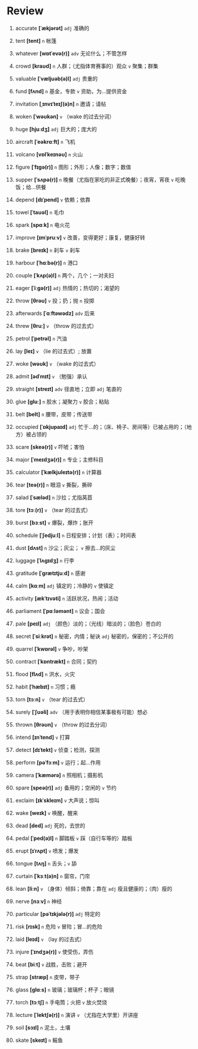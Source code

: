 # Review
1. accurate **[ˈækjərət]** `adj` 准确的

2. tent **[tent]** `n` 帐篷

3. whatever **[wɒtˈevə(r)]** `adv` 无论什么；不管怎样

4. crowd **[kraʊd]** `n` 人群；（尤指体育赛事的）观众 `v` 聚集；群集

5. valuable **[ˈvæljuəb(ə)l]** `adj` 贵重的

6. fund **[fʌnd]** `n` 基金，专款 `v` 资助，为...提供资金

7. invitation **[ˌɪnvɪˈteɪʃ(ə)n]** `n` 邀请；请帖

8. woken **[ˈwəʊkən]** `v` （wake 的过去分词）

9. huge **[hjuːdʒ]** `adj` 巨大的；庞大的

10. aircraft **[ˈeəkrɑːft]** `n` 飞机

11. volcano **[vɒlˈkeɪnəʊ]** `n` 火山

12. figure **[ˈfɪɡə(r)]** `n` 图形；外形；人像；数字；数值

13. supper **[ˈsʌpə(r)]** `n` 晚餐（尤指在家吃的非正式晚餐）；夜宵，宵夜 `v` 吃晚饭；给...供餐

14. depend **[dɪˈpend]** `v` 依赖；依靠

15. towel **[ˈtaʊəl]** `n` 毛巾

16. spark **[spɑːk]** `n` 电火花

17. improve **[ɪmˈpruːv]** `v` 改善，变得更好；康复，健康好转

18. brake **[breɪk]** `n` 刹车 `v` 刹车

19. harbour **[ˈhɑːbə(r)]** `n` 港口

20. couple **[ˈkʌp(ə)l]** `n` 两个，几个；一对夫妇

21. eager **[ˈiːɡə(r)]** `adj` 热情的；热切的；渴望的

22. throw **[θrəʊ]** `v` 投；扔；抛 `n` 投掷

23. afterwards **[ˈɑːftəwədz]** `adv` 后来

24. threw **[θruː]** `v` （throw 的过去式）

25. petrol **[ˈpetrəl]** `n` 汽油

26. lay **[leɪ]** `v` （lie 的过去式）; 放置

27. woke **[wəʊk]** `v` （wake 的过去式）

28. admit **[ədˈmɪt]** `v` （勉强）承认

29. straight **[streɪt]** `adv` 径直地；立即 `adj` 笔直的

30. glue **[ɡluː]** `n` 胶水；凝聚力 `v` 胶合；粘贴

31. belt **[belt]** `n` 腰带，皮带；传送带

32. occupied **[ˈɒkjupaɪd]** `adj` 忙于...的；（床、椅子、房间等）已被占用的；（地方）被占领的

33. scare **[skeə(r)]** `v` 吓唬；害怕

34. major **[ˈmeɪdʒə(r)]** `n` 专业；主修科目

35. calculator **[ˈkælkjuleɪtə(r)]** `n` 计算器

36. tear **[teə(r)]** `n` 眼泪 `v` 撕裂，撕碎

37. salad **[ˈsæləd]** `n` 沙拉；尤指莴苣

38. tore **[tɔː(r)]** `v` （tear 的过去式）

39. burst **[bɜːst]** `v` 爆裂，爆炸；胀开

40. schedule **[ˈʃedjuːl]** `n` 日程安排；计划（表）；时间表

41. dust **[dʌst]** `n` 沙尘；灰尘； `v` 擦去...的灰尘

42. luggage **[ˈlʌɡɪdʒ]** `n` 行李

43. gratitude **[ˈɡrætɪtjuːd]** `n` 感谢

44. calm **[kɑːm]** `adj` 镇定的；冷静的 `v` 使镇定

45. activity **[ækˈtɪvəti]** `n` 活跃状况，热闹；活动

46. parliament **[ˈpɑːləmənt]** `n` 议会；国会

47. pale **[peɪl]** `adj` （颜色）淡的；（光线）暗淡的；（脸色）苍白的

48. secret **[ˈsiːkrət]** `n` 秘密，内情；秘诀 `adj` 秘密的，保密的；不公开的

49. quarrel **[ˈkwɒrəl]** `v` 争吵，吵架

50. contract **[ˈkɒntrækt]** `n` 合同；契约

51. flood **[flʌd]** `n` 洪水，火灾

52. habit **[ˈhæbɪt]** `n` 习惯；瘾

53. torn **[tɔːn]** `v` （tear 的过去式）

54. surely **[ˈʃʊəli]** `adv` （用于表明你相信某事极有可能）想必

55. thrown **[θrəʊn]** `v` （throw 的过去分词）

56. intend **[ɪnˈtend]** `v` 打算

57. detect **[dɪˈtekt]** `v` 侦查；检测，探测

58. perform **[pəˈfɔːm]** `v` 运行；起...作用

59. camera **[ˈkæmərə]** `n` 照相机；摄影机

60. spare **[speə(r)]** `adj` 备用的；空闲的 `v` 节约

61. exclaim **[ɪkˈskleɪm]** `v` 大声说；惊叫

62. wake **[weɪk]** `v` 唤醒，醒来

63. dead **[ded]** `adj` 死的，去世的

64. pedal **[ˈped(ə)l]** `n` 脚踏板 `v` 踩（自行车等的）踏板

65. erupt **[ɪˈrʌpt]** `v` 喷发；爆发

66. tongue **[tʌŋ]** `n` 舌头；`v` 舔

67. curtain **[ˈkɜːt(ə)n]** `n` 窗帘，门帘

68. lean **[liːn]** `v` （身体）倾斜；倚靠；靠在 `adj` 瘦且健康的；（肉）瘦的

69. nerve **[nɜːv]** `n` 神经

70. particular **[pəˈtɪkjələ(r)]** `adj` 特定的

71. risk **[rɪsk]** `n` 危险 `v` 冒险；冒...的危险

72. laid **[leɪd]** `v` （lay 的过去式）

73. injure **[ˈɪndʒə(r)]** `v` 使受伤，弄伤

74. beat **[biːt]** `v` 战胜，击败；避开

75. strap **[stræp]** `n` 皮带，带子

76. glass **[ɡlɑːs]** `n` 玻璃；玻璃杯；杯子；眼镜

77. torch **[tɔːtʃ]** `n` 手电筒；火把 `v` 放火焚烧

78. lecture **[ˈlektʃə(r)]** `n` 演讲 `v` （尤指在大学里）开讲座

79. soil **[sɔɪl]** `n` 泥土，土壤

80. skate **[skeɪt]** `n` 鳐鱼

